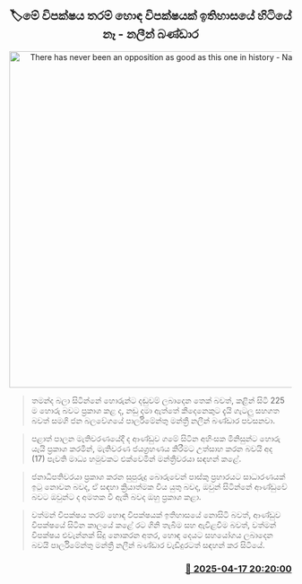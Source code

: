 <p align='center'><b><h2 align='center' title='There has never been an opposition as good as this one in history - Nalin Bandara'>🏷මේ විපක්ෂය තරම් හොඳ විපක්ෂයක් ඉතිහාසයේ හිටියේ නෑ - නලීන් බණ්ඩාර</h2></b></p>
<p align='center'><img src='https://helakuru.sgp1.cdn.digitaloceanspaces.com/esana/images/lib/nalin-bandara-sjb-new.jpg' width='600' alt='There has never been an opposition as good as this one in history - Nalin Bandara'></p>

> තමන්ද බලා සිටින්නේ ‍හොරුන්ට දඬුවම් ලබාදෙන තෙක් බවත්, කළින් සිටි 225 ම හොරු බවට ප්‍රකාශ කළ ද, නඩු දමා ඇත්තේ කීදෙනෙකුට දැයි ගැටලු සහගත බවත් සමගි ජන බලවේගයේ පාර්ලිමේන්තු මන්ත්‍රී නලීන් බණ්ඩාර පවසනවා.

> පළාත් පාලන මැතිවරණයේදී ද ආණ්ඩුව ගමේ සිටින අහිංසක මිනිසුන්ට හොරු යැයි ප්‍රකාශ කරමින්, මැතිවරණ ජයග්‍රහණය කිරීමට උත්සාහ කරන බවයි අද (17) පැවති මාධ්‍ය හමුවකට එක්වෙමින් මන්ත්‍රීවරයා සඳහන් කළේ.

> ජනාධිපතිවරයා ප්‍රකාශ කරන සුපුරුදු බොරුවෙන් පාස්කු ප්‍රහාරයට සාධාරණයක් ඉටු නොවන බවද, ඒ සඳහා ක්‍රියාත්මක විය යුතු බවද, ඔවුන් සිටින්නේ ආණ්ඩුවේ බවට ඔවුන්ට ද අමතක වී ඇති බවද ඔහු ප්‍රකාශ කළා.

> වත්මන් විපක්ෂය තරම් හොඳ විපක්ෂයක් ඉතිහාසයේ නොසිටි බවත්, ආණ්ඩුව විපක්ෂයේ සිටින කාලයේ කළේ රට ගිනි තැබීම සහ ඇවිළවීම බවත්, වත්මන් විපක්ෂය එවැන්නක් සිදු නොකරන අතර, හොඳ දෙයට සහයෝගය ලබාදෙන බවයි පාර්ලිමේන්තු මන්ත්‍රී නලීන් බණ්ඩාර වැඩිදුරටත් සඳහන් කර සිටියේ.



<h3 align='right'><a href='https://www.helakuru.lk/esana/p/109293/'>📅 2025-04-17 20:20:00</a></h3>
